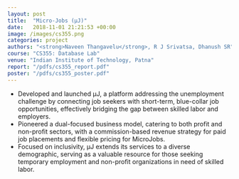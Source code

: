 ```yaml
---
layout: post
title:  "Micro-Jobs (μJ)"
date:   2018-11-01 21:21:53 +00:00
image: /images/cs355.png
categories: project
authors: "<strong>Naveen Thangavelu</strong>, R J Srivatsa, Dhanush SR"
course: "CS355: Database Lab"
venue: "Indian Institute of Technology, Patna"
report: "/pdfs/cs355_report.pdf"
poster: "/pdfs/cs355_poster.pdf"
---
```

- Developed and launched μJ, a platform addressing the unemployment challenge by 
connecting job seekers with short-term, blue-collar job opportunities, effectively bridging the 
gap between skilled labor and employers.
- Pioneered a dual-focused business model, catering to both profit and non-profit sectors, 
with a commission-based revenue strategy for paid job placements and flexible pricing for MicroJobs.
- Focused on inclusivity, μJ extends its services to a diverse demographic, serving as a 
valuable resource for those seeking temporary employment and non-profit organizations 
in need of skilled labor.

